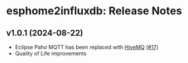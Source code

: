 esphome2influxdb: Release Notes
==

## v1.0.1 (2024-08-22)

* Eclipse Paho MQTT has been replaced with [HiveMQ](https://github.com/hivemq/hivemq-mqtt-client) ([#17](https://github.com/home-climate-control/esphome2influxdb/issues/17))
* Quality of Life improvements
